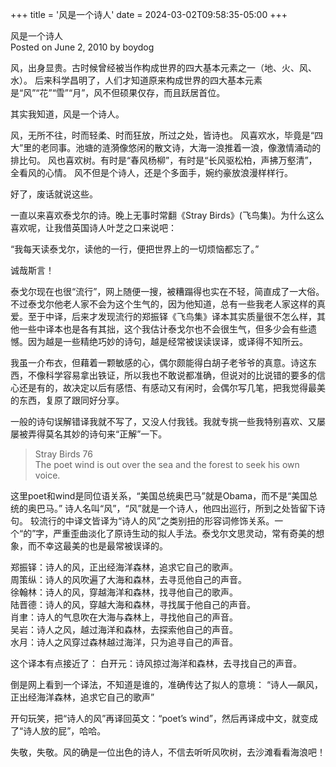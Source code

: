 +++
title = '风是一个诗人'
date = 2024-03-02T09:58:35-05:00
+++

风是一个诗人<br>
Posted on June 2, 2010 by boydog<br>
 
风，出身显贵。古时候曾经被当作构成世界的四大基本元素之一（地、火、风、水）。
后来科学昌明了，人们才知道原来构成世界的四大基本元素是“风”“花”“雪”“月”，风不但硕果仅存，而且跃居首位。
 
其实我知道，风是一个诗人。
 
风，无所不往，时而轻柔、时而狂放，所过之处，皆诗也。
风喜欢水，毕竟是“四大”里的老同事。池塘的涟漪像悠闲的散文诗，大海一浪推着一浪，像激情涌动的排比句。
风也喜欢树。有时是“春风杨柳”，有时是“长风驱松柏，声拂万壑清”，全看风的心情。
风不但是个诗人，还是个多面手，婉约豪放浪漫样样行。
 
好了，废话就说这些。
 
一直以来喜欢泰戈尔的诗。晚上无事时常翻《Stray Birds》(飞鸟集)。为什么这么喜欢呢，让我借英国诗人叶芝之口来说吧：
 
“我每天读泰戈尔，读他的一行，便把世界上的一切烦恼都忘了。”
 
诚哉斯言！
 
泰戈尔现在也很“流行”，网上随便一搜，被糟蹋得也实在不轻，简直成了一大俗。不过泰戈尔他老人家不会为这个生气的，因为他知道，总有一些我老人家这样的真爱。至于中译，后来才发现流行的郑振铎《飞鸟集》译本其实质量很不怎么样，其他一些中译本也是各有其拙，这个我估计泰戈尔也不会很生气，但多少会有些遗憾。因为越是一些精绝巧妙的诗句，越是经常被误读误译，或译得不知所云。
 
我虽一介布衣，但藉着一颗敏感的心，偶尔颇能得白胡子老爷爷的真意。诗这东西，不像科学容易拿出铁证，所以我也不敢说都准确，但说对的比说错的要多的信心还是有的，故决定以后有感悟、有感动又有闲时，会偶尔写几笔，把我觉得最美的东西，复原了跟同好分享。
 
一般的诗句误解错译我就不写了，又没人付我钱。我就专挑一些我特别喜欢、又屡屡被弄得莫名其妙的诗句来“正解”一下。
 
> Stray Birds 76<br>
The poet wind is out over the sea and the forest to seek his own voice.
 
这里poet和wind是同位语关系，“美国总统奥巴马”就是Obama，而不是“美国总统的奥巴马。”
诗人名叫“风”，“风”就是一个诗人，他四出巡行，所到之处皆留下诗句。
较流行的中译文皆译为“诗人的风”之类别扭的形容词修饰关系。一个“的”字，严重歪曲淡化了原诗生动的拟人手法。泰戈尔文思灵动，常有奇美的想象，而不幸这最美的也是最常被误译的。
 
 
郑振铎：诗人的风，正出经海洋森林，追求它自己的歌声。<br>
周策纵：诗人的风吹遍了大海和森林，去寻觅他自己的声音。<br>
徐翰林：诗人的风，穿越海洋和森林，找寻他自己的歌声。<br>
陆晋德：诗人的风，穿越大海和森林，寻找属于他自己的声音。<br>
肖聿：诗人的气息吹在大海与森林上，寻找他自己的声音。<br>
吴岩：诗人之风，越过海洋和森林，去探索他自己的声音。<br>
水月：诗人之风穿过森林越过海洋，只为追寻自己的声音。<br>
 
这个译本有点接近了：
白开元：诗风掠过海洋和森林，去寻找自己的声音。
 
倒是网上看到一个译法，不知道是谁的，准确传达了拟人的意境：
“诗人—飙风，正出经海洋森林，追求它自己的歌声”
 
开句玩笑，把“诗人的风”再译回英文：“poet’s wind”，然后再译成中文，就变成了“诗人放的屁”，哈哈。
 
失敬，失敬。风的确是一位出色的诗人，不信去听听风吹树，去沙滩看看海浪吧！
